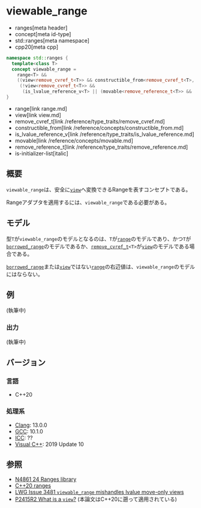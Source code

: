 # viewable_range
* ranges[meta header]
* concept[meta id-type]
* std::ranges[meta namespace]
* cpp20[meta cpp]

```cpp
namespace std::ranges {
  template<class T>
  concept viewable_range =
    range<T> &&
    ((view<remove_cvref_t<T>> && constructible_from<remove_cvref_t<T>, T>) ||
     (!view<remove_cvref_t<T>> &&
      (is_lvalue_reference_v<T> || (movable<remove_reference_t<T>> && !is-initializer-list<T>))));
}
```
* range[link range.md]
* view[link view.md]
* remove_cvref_t[link /reference/type_traits/remove_cvref.md]
* constructible_from[link /reference/concepts/constructible_from.md]
* is_lvalue_reference_v[link /reference/type_traits/is_lvalue_reference.md]
* movable[link /reference/concepts/movable.md]
* remove_reference_t[link /reference/type_traits/remove_reference.md]
* is-initializer-list[italic]

## 概要
`viewable_range`は、安全に[`view`](view.md)へ変換できるRangeを表すコンセプトである。

Rangeアダプタを適用するには、`viewable_range`である必要がある。

## モデル
型`T`が`viewable_range`のモデルとなるのは、`T`が[`range`](range.md)のモデルであり、かつ`T`が[`borrowed_range`](borrowed_range.md)のモデルであるか、[`remove_cvref_t`](/reference/type_traits/remove_cvref.md)`<T>`が[`view`](view.md)のモデルである場合である。

[`borrowed_range`](borrowed_range.md)または[`view`](view.md)ではない[`range`](range.md)の右辺値は、`viewable_range`のモデルにはならない。

## 例
(執筆中)

### 出力
(執筆中)

## バージョン
### 言語
- C++20

### 処理系
- [Clang](/implementation.md#clang): 13.0.0
- [GCC](/implementation.md#gcc): 10.1.0
- [ICC](/implementation.md#icc): ??
- [Visual C++](/implementation.md#visual_cpp): 2019 Update 10

## 参照
- [N4861 24 Ranges library](https://timsong-cpp.github.io/cppwp/n4861/ranges)
- [C++20 ranges](https://techbookfest.org/product/5134506308665344)
- [LWG Issue 3481 `viewable_range` mishandles lvalue move-only views](https://cplusplus.github.io/LWG/lwg-defects.html#3481)
- [P2415R2 What is a `view`?](https://www.open-std.org/jtc1/sc22/wg21/docs/papers/2021/p2415r2.html) (本論文はC++20に遡って適用されている)
